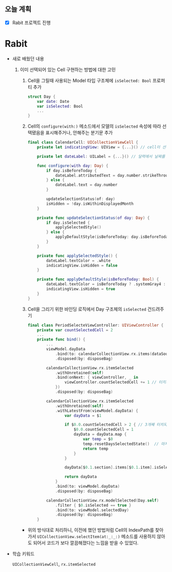 ## 오늘 계획

- [x] Rabit 프로젝트 진행



# Rabit

- 새로 배웠던 내용

	1. 이미 선택되어 있는 Cell 구현하는 방법에 대한 고민

		1. Cell을 그릴때 사용되는 Model 타입 구조체에 `isSelected: Bool` 프로퍼티 추가

			```swift
			struct Day {
			    var date: Date
			    var isSelected: Bool
			    ...
			}
			```

		2. Cell의 `configure(with:)` 메소드에서 모델의  `isSelected` 속성에 따라 선택됐음을 표시해주거나, 안해주는 분기문 추가

			```swift
			final class CalendarCell: UICollectionViewCell {
			    private let indicatingView: UIView = {...}() // cell이 선택됐음을 나타내줄 View
			
			    private let dateLabel: UILabel = {...}() // 달력에서 날짜를 표시해주는 Label
			
			    func configure(with day: Day) {
			        if day.isBeforeToday {
			            dateLabel.attributedText = day.number.strikeThrough()
			        } else {
			            dateLabel.text = day.number
			        }
			
			        updateSelectionStatus(of: day)
			        isHidden = !day.isWithinDisplayedMonth
			    }
			
			    private func updateSelectionStatus(of day: Day) {
			        if day.isSelected {
			            applySelectedStyle()
			        } else {
			            applyDefaultStyle(isBeforeToday: day.isBeforeToday)
			        }
			    }
			
			    private func applySelectedStyle() {
			        dateLabel.textColor = .white
			        indicatingView.isHidden = false
			    }
			
			    private func applyDefaultStyle(isBeforeToday: Bool) {
			        dateLabel.textColor = isBeforeToday ? .systemGray4 : .label
			        indicatingView.isHidden = true
			    }
			}
			```

		3. Cell을 그리기 위한 바인딩 로직에서 Day 구조체의 `isSelected` 건드려주기

			```swift
			final class PeriodSelecteViewController: UIViewController {
			    private var countSelectedCell = 2
			    ...
			    private func bind() {
			        ...
			        viewModel.dayData
			            .bind(to: calendarCollectionView.rx.items(dataSource: dataSource))
			            .disposed(by: disposeBag)
			
			        calendarCollectionView.rx.itemSelected
			            .withUnretained(self)
			            .bind(onNext: { viewController, _ in
			                viewController.countSelectedCell += 1 // 터치되면 += 1
			            })
			            .disposed(by: disposeBag)
			
			        calendarCollectionView.rx.itemSelected
			            .withUnretained(self)
			            .withLatestFrom(viewModel.dayData) {
			                var dayData = $1
			
			                if $0.0.countSelectedCell > 2 { // 3개째 터치되려고 하면
			                    $0.0.countSelectedCell = 1 
			                    dayData = dayData.map {
			                        var temp = $0
			                        temp.resetDaysSelectedState()  // 마지막에 터치된 애 말고는 isSelected 속성 값 모두 초기화
			                        return temp
			                    }
			                }
			
			                dayData[$0.1.section].items[$0.1.item].isSelected = true // 마지막에 터치된 애는 isSelected = true
			
			                return dayData
			            }
			            .bind(to: viewModel.dayData)
			            .disposed(by: disposeBag)
			
			        calendarCollectionView.rx.modelSelected(Day.self)
			            .filter { $0.isSelected == true }
			            .bind(to: viewModel.selectedDay)
			            .disposed(by: disposeBag)
			    }
			```

		- 위의 방식대로 처리하니, 이전에 했던 방법처럼 Cell의 IndexPath를 찾아가서 `UICollectionView.selectItem(at:_:_:)` 메소드를 사용하지 않아도 되어서 코드가 보다 깔끔해졌다는 느낌을 받을 수 있었다. 

-  학습 키워드

	`UICollectionViewCell`, `rx.itemSelected`

